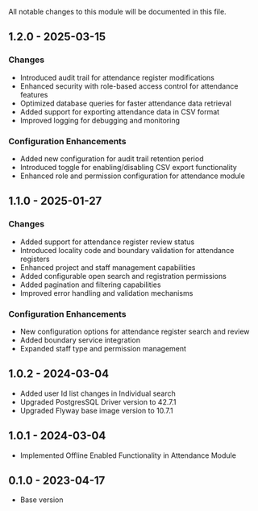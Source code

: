 All notable changes to this module will be documented in this file.

## 1.2.0 - 2025-03-15

### Changes

- Introduced audit trail for attendance register modifications
- Enhanced security with role-based access control for attendance features
- Optimized database queries for faster attendance data retrieval
- Added support for exporting attendance data in CSV format
- Improved logging for debugging and monitoring

### Configuration Enhancements

- Added new configuration for audit trail retention period
- Introduced toggle for enabling/disabling CSV export functionality
- Enhanced role and permission configuration for attendance module

## 1.1.0 - 2025-01-27

### Changes

- Added support for attendance register review status
- Introduced locality code and boundary validation for attendance registers
- Enhanced project and staff management capabilities
- Added configurable open search and registration permissions
- Added pagination and filtering capabilities
- Improved error handling and validation mechanisms

### Configuration Enhancements
- New configuration options for attendance register search and review
- Added boundary service integration
- Expanded staff type and permission management


## 1.0.2 - 2024-03-04

- Added user Id list changes in Individual search
- Upgraded PostgresSQL Driver version to 42.7.1
- Upgraded Flyway base image version to 10.7.1

## 1.0.1 - 2024-03-04

- Implemented Offline Enabled Functionality in Attendance Module

## 0.1.0 - 2023-04-17

- Base version
